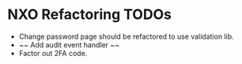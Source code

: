 NXO Refactoring TODOs
===========

  * Change password page should be refactored to use validation lib.
  * ~~ Add audit event handler ~~
  * Factor out 2FA code.
